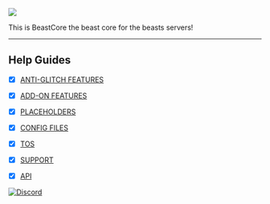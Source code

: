 ![](https://i.imgur.com/51yZkCD.png)

This is BeastCore the beast core for the beasts servers!

***


## Help Guides
- [x] [ANTI-GLITCH FEATURES](https://github.com/daniel097541/BeastCoreWiki/wiki/Anti-Glitch-features)
- [x] [ADD-ON FEATURES](https://github.com/daniel097541/BeastCoreWiki/wiki/Add-Ons)
- [x] [PLACEHOLDERS](https://github.com/daniel097541/BeastCoreWiki/wiki/Placeholders)
- [x] [CONFIG FILES](https://github.com/daniel097541/BeastCoreWiki/wiki/Config-files)
- [x] [TOS](https://github.com/daniel097541/BeastFactionsWiki/wiki/Customizable-roles)
- [x] [SUPPORT](https://github.com/daniel097541/BeastFactionsWiki/wiki/Factions-Relations)
- [x] [API](https://github.com/daniel097541/BeastCoreWiki/wiki/API)


[![Discord](https://imgur.com/MFRRBn4.png)](https://discord.gg/bFZPgaa)

